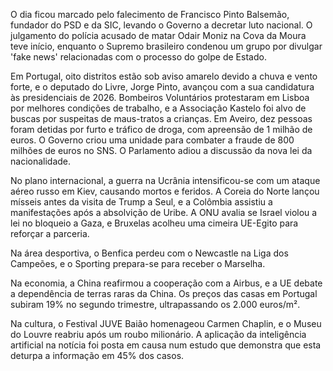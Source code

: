 O dia ficou marcado pelo falecimento de Francisco Pinto Balsemão, fundador do PSD e da SIC, levando o Governo a decretar luto nacional. O julgamento do polícia acusado de matar Odair Moniz na Cova da Moura teve início, enquanto o Supremo brasileiro condenou um grupo por divulgar 'fake news' relacionadas com o processo do golpe de Estado.

Em Portugal, oito distritos estão sob aviso amarelo devido a chuva e vento forte, e o deputado do Livre, Jorge Pinto, avançou com a sua candidatura às presidenciais de 2026. Bombeiros Voluntários protestaram em Lisboa por melhores condições de trabalho, e a Associação Kastelo foi alvo de buscas por suspeitas de maus-tratos a crianças. Em Aveiro, dez pessoas foram detidas por furto e tráfico de droga, com apreensão de 1 milhão de euros. O Governo criou uma unidade para combater a fraude de 800 milhões de euros no SNS. O Parlamento adiou a discussão da nova lei da nacionalidade.

No plano internacional, a guerra na Ucrânia intensificou-se com um ataque aéreo russo em Kiev, causando mortos e feridos. A Coreia do Norte lançou mísseis antes da visita de Trump a Seul, e a Colômbia assistiu a manifestações após a absolvição de Uribe. A ONU avalia se Israel violou a lei no bloqueio a Gaza, e Bruxelas acolheu uma cimeira UE-Egito para reforçar a parceria.

Na área desportiva, o Benfica perdeu com o Newcastle na Liga dos Campeões, e o Sporting prepara-se para receber o Marselha.

Na economia, a China reafirmou a cooperação com a Airbus, e a UE debate a dependência de terras raras da China. Os preços das casas em Portugal subiram 19% no segundo trimestre, ultrapassando os 2.000 euros/m².

Na cultura, o Festival JUVE Baião homenageou Carmen Chaplin, e o Museu do Louvre reabriu após um roubo milionário. A aplicação da inteligência artificial na notícia foi posta em causa num estudo que demonstra que esta deturpa a informação em 45% dos casos.